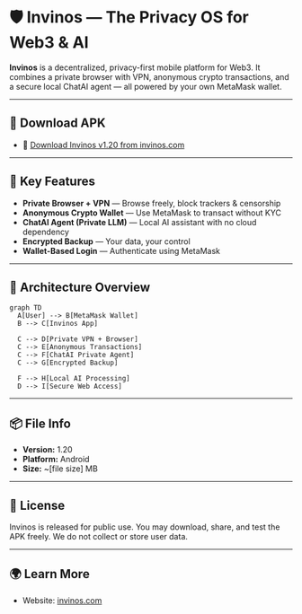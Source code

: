 # 🛡️ Invinos — The Privacy OS for Web3 & AI

**Invinos** is a decentralized, privacy-first mobile platform for Web3. It combines a private browser with VPN, anonymous crypto transactions, and a secure local ChatAI agent — all powered by your own MetaMask wallet.

---

## 📲 Download APK

- 🔗 [Download Invinos v1.20 from invinos.com](https://invinos.com/download)

---

## 🔐 Key Features

- **Private Browser + VPN** — Browse freely, block trackers & censorship
- **Anonymous Crypto Wallet** — Use MetaMask to transact without KYC
- **ChatAI Agent (Private LLM)** — Local AI assistant with no cloud dependency
- **Encrypted Backup** — Your data, your control
- **Wallet-Based Login** — Authenticate using MetaMask

---

## 🧠 Architecture Overview

```mermaid
graph TD
  A[User] --> B[MetaMask Wallet]
  B --> C[Invinos App]

  C --> D[Private VPN + Browser]
  C --> E[Anonymous Transactions]
  C --> F[ChatAI Private Agent]
  C --> G[Encrypted Backup]

  F --> H[Local AI Processing]
  D --> I[Secure Web Access]
```

---

## 📦 File Info

* **Version:** 1.20
* **Platform:** Android
* **Size:** \~\[file size] MB

---

## 📜 License

Invinos is released for public use. You may download, share, and test the APK freely. We do not collect or store user data.

---

## 🌍 Learn More

* Website: [invinos.com](https://invinos.com)

```
